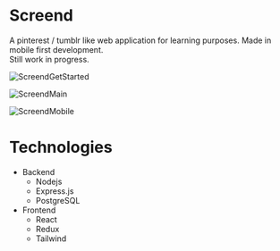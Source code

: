 # Screend
A pinterest / tumblr like web application for learning purposes.
Made in mobile first development. \
Still work in progress.

![ScreendGetStarted](https://user-images.githubusercontent.com/93653125/202743317-e70125fe-5efe-483e-b834-3510908e803a.png)

![ScreendMain](https://user-images.githubusercontent.com/93653125/202737563-38849e36-8f84-4abe-a026-d587a7b36ea8.png)

![ScreendMobile](https://user-images.githubusercontent.com/93653125/202741763-0ef513c2-0b3a-4e95-aa4b-5c081753015a.png)

# Technologies
  - Backend 
     - Nodejs 
     - Express.js
     - PostgreSQL
  - Frontend 
     - React 
     - Redux
     - Tailwind
